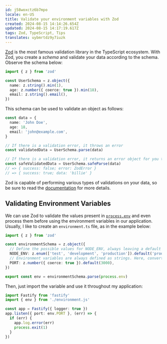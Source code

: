 ```yaml
---
id: j58woxctz6b7mpo
locale: en-US
title: Validate your environment variables with Zod
created: 2024-08-15 14:14:26.654Z
updated: 2024-08-15 14:17:19.617Z
tags: Zod, TypeScript, Tips
translates: uybmrtdz9y7iuzk
---
```

[Zod](https://github.com/colinhacks/zod) is the most famous validation library in the TypeScript ecosystem. With Zod, you create a _schema_ and validate your data according to the schema. Observe the schema below:

```ts
import { z } from 'zod'

const UserSchema = z.object({
  name: z.string().min(1),
  age: z.number({ coerce: true }).min(18),
  email: z.string().email(),
})
```

This schema can be used to validate an object as follows:

```ts
const data = {
  name: 'John Doe',
  age: 18,
  email: 'john@example.com',
}

// If there is a validation error, it throws an error
const validatedData = UserSchema.parse(data)

// If there is a validation error, it returns an error object for you to handle later
const safeValidatedData = UserSchema.safeParse(data)
// => { success: false; error: ZodError }
// => { success: true; data: 'billie' }
```

Zod is capable of performing various types of validations on your data, so be sure to read the [documentation](https://github.com/colinhacks/zod) for more details.

## Validating Environment Variables

We can use Zod to validate the values present in [`process.env`](https://nodejs.org/api/process.html#processenv) and even process them before using the environment variables in our application. Usually, I like to create an `environment.ts` file, as in the example below:

```ts
import { z } from 'zod'

const environmentSchema = z.object({
  // Define the possible values for NODE_ENV, always leaving a default value:
  NODE_ENV: z.enum(['test', 'development', 'production']).default('production'),
  // Environment variables are always defined as strings. Here, convert the string to a number and set a default value:
  PORT: z.number({ coerce: true }).default(3000),
})

export const env = environmentSchema.parse(process.env)
```

Then, just import the variable and use it throughout my application:

```ts
import Fastify from 'fastify'
import { env } from './environment.js'

const app = Fastify({ logger: true })
app.listen({ port: env.PORT }, (err) => {
  if (err) {
    app.log.error(err)
    process.exit(1)
  }
})
```
